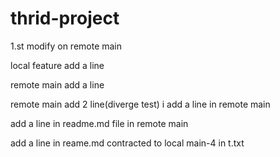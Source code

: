 # thrid-project

1.st modify on remote main

local feature add a line

remote main add a line





remote main add 2 line(diverge test)
i add a line in remote main

add a line in readme.md file in remote main


add a line in reame.md contracted to local main-4 in t.txt
